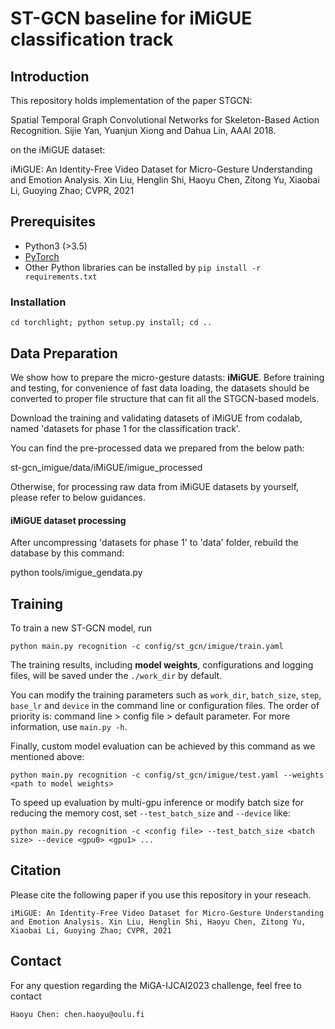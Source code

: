 # ST-GCN baseline for iMiGUE classification track

## Introduction
This repository holds implementation of the paper STGCN:

Spatial Temporal Graph Convolutional Networks for Skeleton-Based Action Recognition. Sijie Yan, Yuanjun Xiong and Dahua Lin, AAAI 2018.

on the iMiGUE dataset:

iMiGUE: An Identity-Free Video Dataset for Micro-Gesture Understanding and Emotion Analysis. Xin Liu, Henglin Shi, Haoyu Chen, Zitong Yu, Xiaobai Li, Guoying Zhao; CVPR, 2021

## Prerequisites
- Python3 (>3.5)
- [PyTorch](http://pytorch.org/)
- Other Python libraries can be installed by `pip install -r requirements.txt`

### Installation
``` shell
cd torchlight; python setup.py install; cd ..
```

## Data Preparation

We show how to prepare the micro-gesture datasts: **iMiGUE**.
Before training and testing, for convenience of fast data loading,
the datasets should be converted to proper file structure that can fit all the STGCN-based models.

Download the training and validating datasets of iMiGUE from codalab, named 'datasets for phase 1 for the classification track'.

You can find the pre-processed data we prepared from the below path:

st-gcn_imigue/data/iMiGUE/imigue_processed

Otherwise, for processing raw data from iMiGUE datasets by yourself,
please refer to below guidances.

#### iMiGUE dataset processing

After uncompressing 'datasets for phase 1' to 'data' folder, rebuild the database by this command:

python tools/imigue_gendata.py

## Training
To train a new ST-GCN model, run

```
python main.py recognition -c config/st_gcn/imigue/train.yaml
```
The training results, including **model weights**, configurations and logging files, will be saved under the ```./work_dir``` by default.

You can modify the training parameters such as ```work_dir```, ```batch_size```, ```step```, ```base_lr``` and ```device``` in the command line or configuration files. The order of priority is:  command line > config file > default parameter. For more information, use ```main.py -h```.

Finally, custom model evaluation can be achieved by this command as we mentioned above:
```
python main.py recognition -c config/st_gcn/imigue/test.yaml --weights <path to model weights>
```


<!-- Similary, the configuration file for testing baseline models can be found under the ```./config/baseline```. -->

To speed up evaluation by multi-gpu inference or modify batch size for reducing the memory cost, set ```--test_batch_size``` and ```--device``` like:
```
python main.py recognition -c <config file> --test_batch_size <batch size> --device <gpu0> <gpu1> ...
```


## Citation
Please cite the following paper if you use this repository in your reseach.
```
iMiGUE: An Identity-Free Video Dataset for Micro-Gesture Understanding and Emotion Analysis. Xin Liu, Henglin Shi, Haoyu Chen, Zitong Yu, Xiaobai Li, Guoying Zhao; CVPR, 2021
```


## Contact
For any question regarding the MiGA-IJCAI2023 challenge, feel free to contact
```
Haoyu Chen: chen.haoyu@oulu.fi
```
